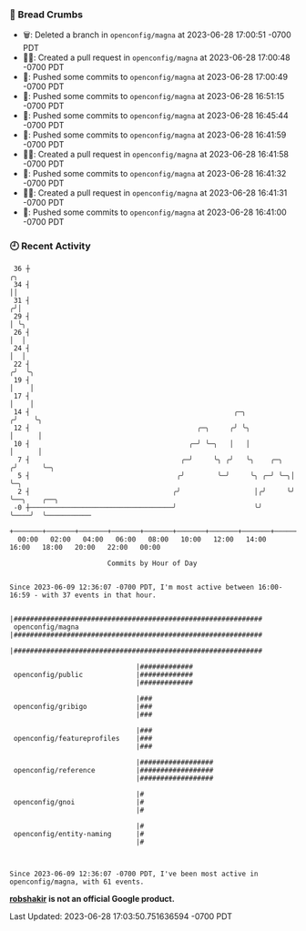 ### 🍞 Bread Crumbs

 * 🗑: Deleted a branch in `openconfig/magna` at 2023-06-28 17:00:51 -0700 PDT
 * ✍🏼: Created a pull request in `openconfig/magna` at 2023-06-28 17:00:48 -0700 PDT
 * 🚢: Pushed some commits to `openconfig/magna` at 2023-06-28 17:00:49 -0700 PDT
 * 🚢: Pushed some commits to `openconfig/magna` at 2023-06-28 16:51:15 -0700 PDT
 * 🚢: Pushed some commits to `openconfig/magna` at 2023-06-28 16:45:44 -0700 PDT
 * 🚢: Pushed some commits to `openconfig/magna` at 2023-06-28 16:41:59 -0700 PDT
 * ✍🏼: Created a pull request in `openconfig/magna` at 2023-06-28 16:41:58 -0700 PDT
 * 🚢: Pushed some commits to `openconfig/magna` at 2023-06-28 16:41:32 -0700 PDT
 * ✍🏼: Created a pull request in `openconfig/magna` at 2023-06-28 16:41:31 -0700 PDT
 * 🚢: Pushed some commits to `openconfig/magna` at 2023-06-28 16:41:00 -0700 PDT

### 🕘 Recent Activity
```
 36 ┼                                                                    ╭╮
 34 ┤                                                                    ││
 31 ┤                                                                   ╭╯│
 29 ┤                                                                   │ ╰╮
 26 ┤                                                                   │  │
 24 ┤                                                                   │  │
 22 ┤                                                                  ╭╯  ╰╮
 19 ┤                                                                  │    │
 17 ┤                                                                  │    │
 14 ┤                                                  ╭─╮            ╭╯    ╰╮
 12 ┤                                         ╭─╮     ╭╯ ╰╮           │      │
 10 ┤                                       ╭─╯ ╰─╮   │   │           │      │
  7 ┤                                     ╭─╯     ╰╮ ╭╯   ╰╮    ╭─╮  ╭╯      ╰─╮
  5 ┤                                    ╭╯        ╰─╯     ╰╮ ╭─╯ ╰─╮│         ╰─╮
  2 ┤                                   ╭╯                  │╭╯     ╰╯           ╰──╮    ╭──╮
 -0 ┼───────────────────────────────────╯                   ╰╯                      ╰────╯  ╰───────────
    +───────+───────+───────+───────+───────+───────+───────+───────+───────+───────+───────+───────+────
  00:00   02:00   04:00   06:00   08:00   10:00   12:00   14:00   16:00   18:00   20:00   22:00   00:00   

						Commits by Hour of Day


Since 2023-06-09 12:36:07 -0700 PDT, I'm most active between 16:00-16:59 - with 37 events in that hour.

```



```
                               |#############################################################
 openconfig/magna              |#############################################################
                               |#############################################################

                               |#############
 openconfig/public             |#############
                               |#############

                               |###
 openconfig/gribigo            |###
                               |###

                               |###
 openconfig/featureprofiles    |###
                               |###

                               |##################
 openconfig/reference          |##################
                               |##################

                               |#
 openconfig/gnoi               |#
                               |#

                               |#
 openconfig/entity-naming      |#
                               |#



Since 2023-06-09 12:36:07 -0700 PDT, I've been most active in openconfig/magna, with 61 events.

```
**[robshakir](mailto:robjs@google.com) is not an official Google product.**  


Last Updated: 2023-06-28 17:03:50.751636594 -0700 PDT
